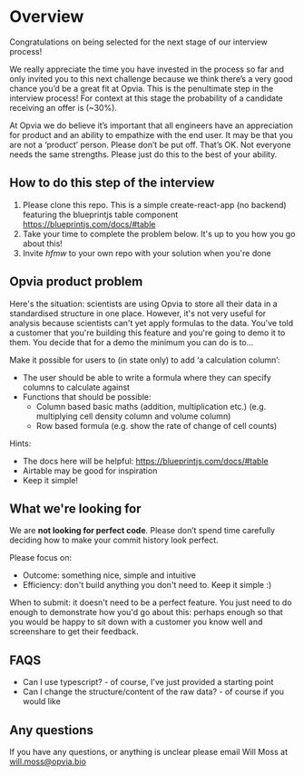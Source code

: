 # Overview

Congratulations on being selected for the next stage of our interview process! 

We really appreciate the time you have invested in the process so far and only invited you to this next challenge because we think there’s a very good chance you’d be a great fit at Opvia. This is the penultimate step in the interview process! For context at this stage the probability of a candidate receiving an offer is (~30%).

At Opvia we do believe it’s important that all engineers have an appreciation for product and an ability to empathize with the end user. It may be that you are not a ‘product’ person. Please don’t be put off. That’s OK. Not everyone needs the same strengths. Please just do this to the best of your ability.

## How to do this step of the interview

1. Please clone this repo. This is a simple create-react-app (no backend) featuring the blueprintjs table component https://blueprintjs.com/docs/#table
2. Take your time to complete the problem below. It's up to you how you go about this!
3. Invite *hfmw* to your own repo with your solution when you're done

## Opvia product problem

Here's the situation: scientists are using Opvia to store all their data in a standardised structure in one place. However, it's not very useful for analysis because scientists can't yet apply formulas to the data. You've told a customer that you're building this feature and you're going to demo it to them. You decide that for a demo the minimum you can do is to...

Make it possible for users to (in state only) to add ‘a calculation column’:
- The user should be able to write a formula where they can specify columns to calculate against
- Functions that should be possible:
  - Column based basic maths (addition, multiplication etc.) (e.g. multiplying cell density column and volume column)
  - Row based formula (e.g. show the rate of change of cell counts)

Hints:
- The docs here will be helpful: https://blueprintjs.com/docs/#table
- Airtable may be good for inspiration
- Keep it simple!

## What we're looking for

We are **not looking for perfect code**. Please don’t spend time carefully deciding how to make your commit history look perfect.

Please focus on:
- Outcome: something nice, simple and intuitive
- Efficiency: don't build anything you don't need to. Keep it simple :)

When to submit: it doesn't need to be a perfect feature. You just need to do enough to demonstrate how you'd go about this: perhaps enough so that you would be happy to sit down with a customer you know well and screenshare to get their feedback.

## FAQS
- Can I use typescript? - of course, I've just provided a starting point
- Can I change the structure/content of the raw data? - of course if you would like

## Any questions

If you have any questions, or anything is unclear please email Will Moss at will.moss@opvia.bio
